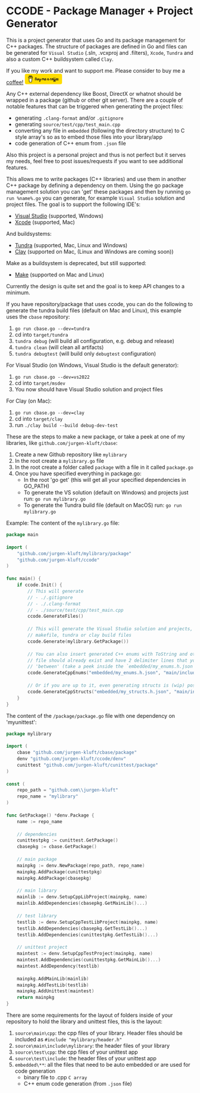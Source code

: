 # CCODE - Package Manager + Project Generator

This is a project generator that uses Go and its package management for C++ packages. 
The structure of packages are defined in Go and files can be generated for `Visual Studio` (.sln, .vcxproj and .filters), `Xcode`, `Tundra` and also a custom C++ buildsystem called `Clay`. 

If you like my work and want to support me. Please consider to buy me a [coffee!](https://www.buymeacoffee.com/Jur93n)
<img src="bmacoffee.png" width="100">

Any C++ external dependency like Boost, DirectX or whatnot should be wrapped in a package (github or other git server).
There are a couple of notable features that can be triggered when generating the project files:

* generating `.clang-format` and/or `.gitignore`
* generating `source/test/cpp/test_main.cpp`
* converting any file in `embedded` (following the directory structure) to C style array's so as to embed those files into your library/app
* code generation of C++ enum from `.json` file

Also this project is a personal project and thus is not perfect but it serves my needs, feel free to post issues/requests if you want to see additional features.

This allows me to write packages (C++ libraries) and use them in another C++ package by defining a dependency on them. Using the go package management solution you can 'get' these packages and then by running `go run %name%.go` you can generate, for example `Visual Studio` solution and project files. The goal is to support the following IDE's:

* [Visual Studio](https://visualstudio.microsoft.com) (supported, Windows)
* [Xcode](https://developer.apple.com/xcode/) (supported, Mac)

And buildsystems:

* [Tundra](https://github.com/deplinenoise/tundra) (supported, Mac, Linux and Windows)
* [Clay](https://github.com/jurgen-kluft/ccode/tree/master/clay) (supported on Mac, (Linux and Windows are coming soon))

Make as a buildsystem is deprecated, but still supported:

* [Make](https://www.gnu.org/software/make/manual/make.html) (supported on Mac and Linux)

Currently the design is quite set and the goal is to keep API changes to a minimum.

If you have repository/package that uses ccode, you can do the following to generate the tundra build files (default on Mac and Linux), this example uses the `cbase` repository:

1. `go run cbase.go --dev=tundra`
2. cd into `target/tundra`
3. `tundra debug` (will build all configuration, e.g. debug and release)
4. `tundra clean` (will clean all artifacts)
5. `tundra debugtest` (will build only `debugtest` configuration)

For Visual Studio (on Windows, Visual Studio is the default generator):

1. `go run cbase.go --dev=vs2022`
2. cd into `target/msdev`
3. You now should have Visual Studio solution and project files

For Clay (on Mac):

1. `go run cbase.go --dev=clay`
2. cd into `target/clay`
3. run `./clay build --build debug-dev-test`

These are the steps to make a new package, or take a peek at one of my libraries, 
like `github.com/jurgen-kluft/cbase`:

1. Create a new Github repository like `mylibrary`
2. In the root create a `mylibrary.go` file
3. In the root create a folder called `package` with a file in it called `package.go`
4. Once you have specified everything in package.go:
   * In the root 'go get' (this will get all your specified dependencies in GO_PATH)
   * To generate the VS solution (default on Windows) and projects just run: `go run mylibrary.go`  
   * To generate the Tundra build file (default on MacOS) run: `go run mylibrary.go`

Example:
The content of the `mylibrary.go` file:

```go
package main

import (
    "github.com/jurgen-kluft/mylibrary/package"
    "github.com/jurgen-kluft/ccode"
)

func main() {
    if ccode.Init() {
        // This will generate
        // - ./.gitignore
        // - ./.clang-format
        // - ./source/test/cpp/test_main.cpp    
        ccode.GenerateFiles()
        
        // This will generate the Visual Studio solution and projects, 
        // makefile, tundra or clay build files
        ccode.Generate(mylibrary.GetPackage())

        // You can also insert generated C++ enums with ToString and other functions, the my_enums.h
        // file should already exist and have 2 delimiter lines that you can configure as 
        // 'between' (take a peek inside the `embedded/my_enums.h.json` file)
        ccode.GenerateCppEnums("embedded/my_enums.h.json", "main/include/cbase/my_enums.h")

        // Or if you are up to it, even generating structs is (wip) possible
        ccode.GenerateCppStructs("embedded/my_structs.h.json", "main/include/cbase/my_structs.h")
    }
}
```

The content of the ```/package/package.go``` file with one dependency on 'myunittest':

```go
package mylibrary

import (
	cbase "github.com/jurgen-kluft/cbase/package"
	denv "github.com/jurgen-kluft/ccode/denv"
	cunittest "github.com/jurgen-kluft/cunittest/package"
)

const (
	repo_path = "github.com\\jurgen-kluft"
	repo_name = "mylibrary"
)

func GetPackage() *denv.Package {
	name := repo_name

	// dependencies
	cunittestpkg := cunittest.GetPackage()
	cbasepkg := cbase.GetPackage()

	// main package
	mainpkg := denv.NewPackage(repo_path, repo_name)
	mainpkg.AddPackage(cunittestpkg)
	mainpkg.AddPackage(cbasepkg)

	// main library
	mainlib := denv.SetupCppLibProject(mainpkg, name)
	mainlib.AddDependencies(cbasepkg.GetMainLib()...)

	// test library
	testlib := denv.SetupCppTestLibProject(mainpkg, name)
	testlib.AddDependencies(cbasepkg.GetTestLib()...)
	testlib.AddDependencies(cunittestpkg.GetTestLib()...)

	// unittest project
	maintest := denv.SetupCppTestProject(mainpkg, name)
	maintest.AddDependencies(cunittestpkg.GetMainLib()...)
	maintest.AddDependency(testlib)

	mainpkg.AddMainLib(mainlib)
	mainpkg.AddTestLib(testlib)
	mainpkg.AddUnittest(maintest)
	return mainpkg
}
```

There are some requirements for the layout of folders inside of your repository to hold the library and unittest files, this is the layout:

1. `source\main\cpp`: the cpp files of your library. Header files should be 
   included as ```#include "mylibrary/header.h"```
2. `source\main\include\mylibrary`: the header files of your library
3. `source\test\cpp`: the cpp files of your unittest app
4. `source\test\include`: the header files of your unittest app
5. `embedded\**`: all the files that need to be auto embedded or are used for code generation 
   - binary file to .cpp `C array`
   - C++ enum code generation (from `.json` file)
